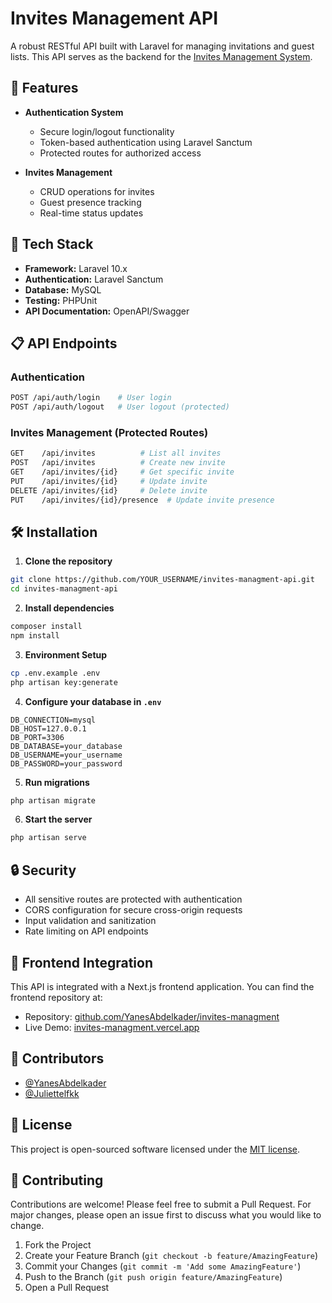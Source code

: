 # Invites Management API

A robust RESTful API built with Laravel for managing invitations and guest lists. This API serves as the backend for the [Invites Management System](https://invites-managment.vercel.app/).

## 🌟 Features

-   **Authentication System**

    -   Secure login/logout functionality
    -   Token-based authentication using Laravel Sanctum
    -   Protected routes for authorized access

-   **Invites Management**
    -   CRUD operations for invites
    -   Guest presence tracking
    -   Real-time status updates

## 🚀 Tech Stack

-   **Framework:** Laravel 10.x
-   **Authentication:** Laravel Sanctum
-   **Database:** MySQL
-   **Testing:** PHPUnit
-   **API Documentation:** OpenAPI/Swagger

## 📋 API Endpoints

### Authentication

```bash
POST /api/auth/login    # User login
POST /api/auth/logout   # User logout (protected)
```

### Invites Management (Protected Routes)

```bash
GET    /api/invites          # List all invites
POST   /api/invites          # Create new invite
GET    /api/invites/{id}     # Get specific invite
PUT    /api/invites/{id}     # Update invite
DELETE /api/invites/{id}     # Delete invite
PUT    /api/invites/{id}/presence  # Update invite presence
```

## 🛠️ Installation

1. **Clone the repository**

```bash
git clone https://github.com/YOUR_USERNAME/invites-managment-api.git
cd invites-managment-api
```

2. **Install dependencies**

```bash
composer install
npm install
```

3. **Environment Setup**

```bash
cp .env.example .env
php artisan key:generate
```

4. **Configure your database in `.env`**

```env
DB_CONNECTION=mysql
DB_HOST=127.0.0.1
DB_PORT=3306
DB_DATABASE=your_database
DB_USERNAME=your_username
DB_PASSWORD=your_password
```

5. **Run migrations**

```bash
php artisan migrate
```

6. **Start the server**

```bash
php artisan serve
```

## 🔒 Security

-   All sensitive routes are protected with authentication
-   CORS configuration for secure cross-origin requests
-   Input validation and sanitization
-   Rate limiting on API endpoints

## 🔗 Frontend Integration

This API is integrated with a Next.js frontend application. You can find the frontend repository at:

-   Repository: [github.com/YanesAbdelkader/invites-managment](https://github.com/YanesAbdelkader/invites-managment)
-   Live Demo: [invites-managment.vercel.app](https://invites-managment.vercel.app/)

## 👥 Contributors

-   [@YanesAbdelkader](https://github.com/YanesAbdelkader)
-   [@Juliettelfkk](https://github.com/Juliettelfkk)

## 📄 License

This project is open-sourced software licensed under the [MIT license](https://opensource.org/licenses/MIT).

## 🤝 Contributing

Contributions are welcome! Please feel free to submit a Pull Request. For major changes, please open an issue first to discuss what you would like to change.

1. Fork the Project
2. Create your Feature Branch (`git checkout -b feature/AmazingFeature`)
3. Commit your Changes (`git commit -m 'Add some AmazingFeature'`)
4. Push to the Branch (`git push origin feature/AmazingFeature`)
5. Open a Pull Request
